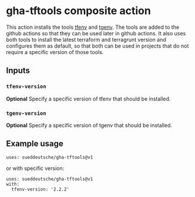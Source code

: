# gha-tftools composite action

This action installs the tools [tfenv](https://github.com/tfutils/tfenv) and [tgenv](https://github.com/taosmountain/tgenv). The tools are added to the github actions so that they can be used later in github actions. It also uses both tools to install the latest terraform and terragrunt version and configures them as default, so that both can be used in projects that do not require a specific version of those tools.

## Inputs

### `tfenv-version`

**Optional** Specify a specific version of tfenv that should be installed.

### `tgenv-version`

**Optional** Specify a specific version of tgenv that should be installed.

## Example usage
```
uses: sueddeutsche/gha-tftools@v1
```

or with specific version:

```
uses: sueddeutsche/gha-tftools@v1
with:
  tfenv-version: '2.2.2'
```
